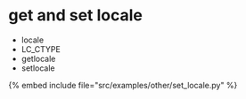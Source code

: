 # get and set locale

* locale
* LC_CTYPE
* getlocale
* setlocale

{% embed include file="src/examples/other/set_locale.py" %}



